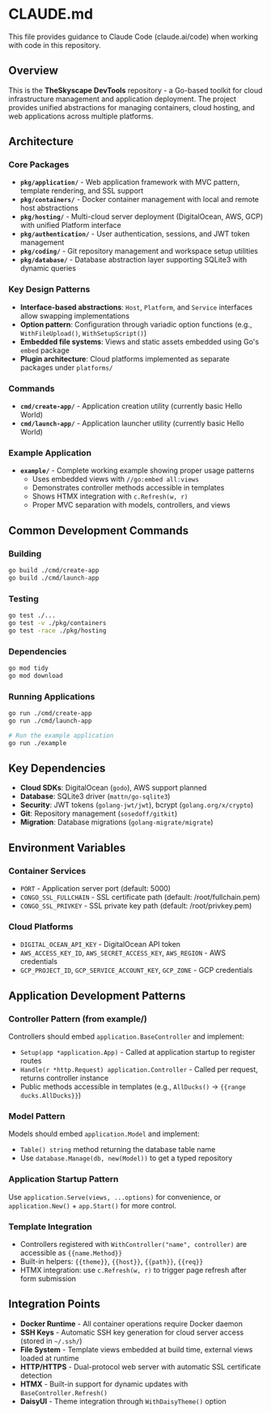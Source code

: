 # CLAUDE.md

This file provides guidance to Claude Code (claude.ai/code) when working with code in this repository.

## Overview

This is the **TheSkyscape DevTools** repository - a Go-based toolkit for cloud infrastructure management and application deployment. The project provides unified abstractions for managing containers, cloud hosting, and web applications across multiple platforms.

## Architecture

### Core Packages

- **`pkg/application/`** - Web application framework with MVC pattern, template rendering, and SSL support
- **`pkg/containers/`** - Docker container management with local and remote host abstractions
- **`pkg/hosting/`** - Multi-cloud server deployment (DigitalOcean, AWS, GCP) with unified Platform interface
- **`pkg/authentication/`** - User authentication, sessions, and JWT token management
- **`pkg/coding/`** - Git repository management and workspace setup utilities
- **`pkg/database/`** - Database abstraction layer supporting SQLite3 with dynamic queries

### Key Design Patterns

- **Interface-based abstractions**: `Host`, `Platform`, and `Service` interfaces allow swapping implementations
- **Option pattern**: Configuration through variadic option functions (e.g., `WithFileUpload()`, `WithSetupScript()`)
- **Embedded file systems**: Views and static assets embedded using Go's `embed` package
- **Plugin architecture**: Cloud platforms implemented as separate packages under `platforms/`

### Commands

- **`cmd/create-app/`** - Application creation utility (currently basic Hello World)
- **`cmd/launch-app/`** - Application launcher utility (currently basic Hello World)

### Example Application

- **`example/`** - Complete working example showing proper usage patterns
  - Uses embedded views with `//go:embed all:views`
  - Demonstrates controller methods accessible in templates
  - Shows HTMX integration with `c.Refresh(w, r)` 
  - Proper MVC separation with models, controllers, and views

## Common Development Commands

### Building
```bash
go build ./cmd/create-app
go build ./cmd/launch-app
```

### Testing
```bash
go test ./...
go test -v ./pkg/containers
go test -race ./pkg/hosting
```

### Dependencies
```bash
go mod tidy
go mod download
```

### Running Applications
```bash
go run ./cmd/create-app
go run ./cmd/launch-app

# Run the example application
go run ./example
```

## Key Dependencies

- **Cloud SDKs**: DigitalOcean (`godo`), AWS support planned
- **Database**: SQLite3 driver (`mattn/go-sqlite3`) 
- **Security**: JWT tokens (`golang-jwt/jwt`), bcrypt (`golang.org/x/crypto`)
- **Git**: Repository management (`sosedoff/gitkit`)
- **Migration**: Database migrations (`golang-migrate/migrate`)

## Environment Variables

### Container Services
- `PORT` - Application server port (default: 5000)
- `CONGO_SSL_FULLCHAIN` - SSL certificate path (default: /root/fullchain.pem)
- `CONGO_SSL_PRIVKEY` - SSL private key path (default: /root/privkey.pem)

### Cloud Platforms
- `DIGITAL_OCEAN_API_KEY` - DigitalOcean API token
- `AWS_ACCESS_KEY_ID`, `AWS_SECRET_ACCESS_KEY`, `AWS_REGION` - AWS credentials
- `GCP_PROJECT_ID`, `GCP_SERVICE_ACCOUNT_KEY`, `GCP_ZONE` - GCP credentials

## Application Development Patterns

### Controller Pattern (from example/)
Controllers should embed `application.BaseController` and implement:
- `Setup(app *application.App)` - Called at application startup to register routes
- `Handle(r *http.Request) application.Controller` - Called per request, returns controller instance
- Public methods accessible in templates (e.g., `AllDucks()` → `{{range ducks.AllDucks}}`)

### Model Pattern
Models should embed `application.Model` and implement:
- `Table() string` method returning the database table name
- Use `database.Manage(db, new(Model))` to get a typed repository

### Application Startup Pattern
Use `application.Serve(views, ...options)` for convenience, or `application.New()` + `app.Start()` for more control.

### Template Integration
- Controllers registered with `WithController("name", controller)` are accessible as `{{name.Method}}`
- Built-in helpers: `{{theme}}`, `{{host}}`, `{{path}}`, `{{req}}`
- HTMX integration: use `c.Refresh(w, r)` to trigger page refresh after form submission

## Integration Points

- **Docker Runtime** - All container operations require Docker daemon
- **SSH Keys** - Automatic SSH key generation for cloud server access (stored in `~/.ssh/`)
- **File System** - Template views embedded at build time, external views loaded at runtime
- **HTTP/HTTPS** - Dual-protocol web server with automatic SSL certificate detection
- **HTMX** - Built-in support for dynamic updates with `BaseController.Refresh()`
- **DaisyUI** - Theme integration through `WithDaisyTheme()` option